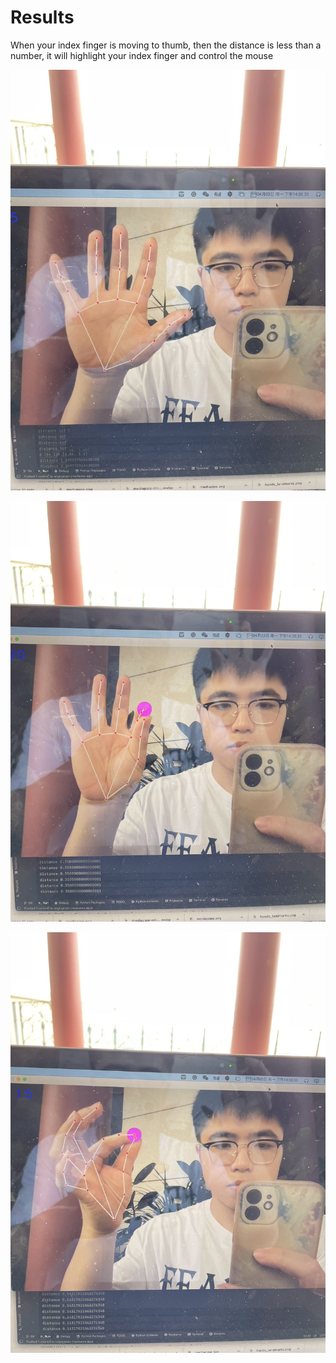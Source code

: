 # Results
When your index finger is moving to thumb, then the distance is less than a number, it will highlight your index finger and control the mouse

![](pic1.jpg)

![](pic2.jpg)

![](pic3.jpg)
